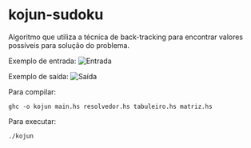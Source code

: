 # kojun-sudoku

Algoritmo que utiliza a técnica de back-tracking para encontrar valores possíveis para solução do problema.

Exemplo de entrada:
![Entrada](https://raw.githubusercontent.com/rafaelbcastilhos/kojun-sudoku/main/imagens/entrada.png)

Exemplo de saída:
![Saída](https://raw.githubusercontent.com/rafaelbcastilhos/kojun-sudoku/main/imagens/saida.png)

Para compilar:
```
ghc -o kojun main.hs resolvedor.hs tabuleiro.hs matriz.hs
```

Para executar:
```
./kojun
```
